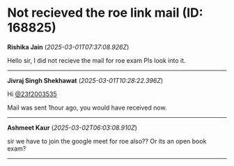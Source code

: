 # Not recieved the roe link mail (ID: 168825)

**Rishika Jain** (_2025-03-01T07:37:08.926Z_)

Hello sir, I did not recieve the mail for roe exam Pls look into it.

---

**Jivraj Singh Shekhawat** (_2025-03-01T10:28:22.396Z_)

Hi [@23f2003535](/u/23f2003535)

Mail was sent 1hour ago, you would have received now.

---

**Ashmeet Kaur** (_2025-03-02T06:03:08.910Z_)

sir we have to join the google meet for roe also?? Or its an open book exam?

---
